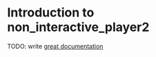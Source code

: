 # Introduction to non_interactive_player2

TODO: write [great documentation](http://jacobian.org/writing/what-to-write/)
